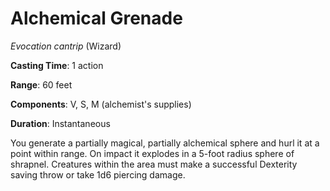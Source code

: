 # Alchemical Grenade
*Evocation cantrip* (Wizard)

**Casting Time**: 1 action

**Range**: 60 feet

**Components**: V, S, M (alchemist's supplies)

**Duration**: Instantaneous

You generate a partially magical, partially alchemical sphere and hurl it at a point within range. On impact it explodes in a 5-foot radius sphere of shrapnel. Creatures within the area must make a successful Dexterity saving throw or take 1d6 piercing damage.
